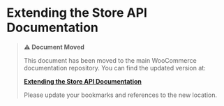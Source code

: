 # Extending the Store API Documentation

> **⚠️ Document Moved**
> 
> This document has been moved to the main WooCommerce documentation repository. You can find the updated version at:
> 
> **[Extending the Store API Documentation](https://github.com/woocommerce/woocommerce/tree/trunk/docs/apis/store-api/extending-store-api/README.md)**
> 
> Please update your bookmarks and references to the new location.
